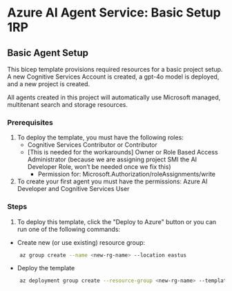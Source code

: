 # Azure AI Agent Service: Basic Setup 1RP

## Basic Agent Setup
   

This bicep template provisions required resources for a basic project setup. A new Cognitive Services Account is created, a gpt-4o model is deployed, and a new project is created.

All agents created in this project will automatically use Microsoft managed, multitenant search and storage resources.

### Prerequisites
1. To deploy the template, you must have the following roles:
    * Cognitive Services Contributor or Contributor
    * [This is needed for the workarounds] Owner or Role Based Access Administrator (because we are assigning project SMI the AI Developer Role, won’t be needed once we fix this)
        * Permission for: Microsoft.Authorization/roleAssignments/write 
1. To create your first agent you must have the permissions: Azure AI Developer and Cognitive Services User
 
### Steps

1. To deploy this template, click the "Deploy to Azure" button or you can run one of the following commands:


* Create new (or use existing) resource group:

```bash
    az group create --name <new-rg-name> --location eastus
```

* Deploy the template

```bash
    az deployment group create --resource-group <new-rg-name> --template-file basic-setup.bicep
```
